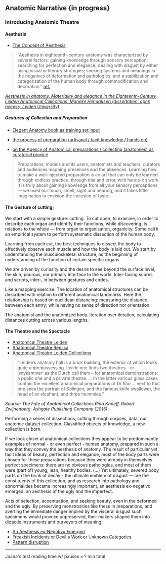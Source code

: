 ## Anatomic Narrative {in progress}

<!---
function openReferences () {

window01 = window.open("", "_blank", "toolbar=yes,scrollbars=yes,resizable=yes,top=5,left=1,width=400,height=900");
window02 = window.open("", "_blank", "toolbar=yes,scrollbars=yes,resizable=yes,top=25,left=100,width=1400,height=90"); 
window03 = window.open("https://anatomiesofintelligence.github.io/posts/2019-06-21-ontology-building", "_blank", "toolbar=yes,scrollbars=yes,resizable=yes,top=1000,left=100,width=400,height=100"); 
}

function openReferences () {
    window01.close();
    window02.close();  
    window03.close();
}

or thematic clustering
-->

### Introducing Anatomic Theatre 



#### Aesthesis

* [The Concept of Aesthesis](https://anatomiesofintelligence.github.io/posts/2018-10-14-aesthesis-elegant-anatomy)


> “Aesthesis in eighteenth-century anatomy was characterized by several factors: gaining knowledge through sensory perception; searching for perfection and elegance; dealing with disgust by either using visual or literary strategies; seeking systems and meanings in the negatives of deformation and pathologies; and a stabilization and categorization of the human body through commodification and decoration.” [ref.](https://anatomiesofintelligence.github.io/posts/2018-10-14-aesthesis-elegant-anatomy)

_[Aesthesis in anatomy. Materiality and elegance in the Eighteenth-Century Leiden Anatomical Collections, Marieke Hendriksen (dissertation: open access, Leiden University)](https://openaccess.leidenuniv.nl/handle/1887/20301)_

<!---
concept of aesthesis shapes method of artistic reseaerch 
-->

##### Gestures of Collection and Preparation

* [Elegant Anatomy book as training set input](https://anatomiesofintelligence.github.io/posts/2018-10-31-ML-Algolit-ElegantAnatomy)

* [the process of preparation (artisanal /  tacit knowledge / hands on)](https://anatomiesofintelligence.github.io/posts/2018-10-29-tacit-elegant-anatomy)

* [on the Agency of Anatomical preparations / collecting (anatomies) as curatorial pracice](https://anatomiesofintelligence.github.io/posts/2018-10-16-the-fate-of-anatomical-collections-part3-7)

> Preparations, models and its users, anatomists and teachers, curators and audiences mapping presences and the absences. Learning how to make a well-injected preparation is an art that can only be learned through endless practice, through trial and error, with hands-on work. It is truly about gaining knowledge from all your sensory perceptions — we used our touch, smell, sight and hearing, and it takes little imagination to envision the inclusion of taste.

<!---
catalog.cluster(2, Measures.euclidean, ["theatre", "aesthesis", "spectacle"], 10, resultfunc, false)
-->

#### The Gesture of cutting;

We start with a simple gesture: cutting. To cut open, to examine, in order to describe each organ and identify their functions, while discovering its relations to the whole — from organ to organisation, organicity. Some call it an empirical system to perform systematic dissection of the human body. 

Learning from each cut, the best techniques to dissect the body to effectively observe each muscle and how the body is laid out. We start by understanding the musculoskeletal structure, as the beginning of understanding of the function of certain specific organs. 

We are driven by curiosity and the desire to see beyond the surface level, the skin, pourous, our primary interface to the world. Inter-facing scores and scripts, inter-, in between gestures and codes. 


<!---
CUT DISSECTION
dimensionality reduction (CUT: what preserves and what is left out)

catalog.cluster(2,Measures.euclidean,cut,10,resultfunc)
-->

Like a mapping exercise. The location of anatomical structures can be described with relation to different anatomical landmarks. Here the relationship is based on euclidean distancing: measuring the distance between each entry; while having no sense of direction nor orientation. 


The anatomist and the anatomized body. Iteration over iteration, calculating distances cutting across various lengths.


#### The Theatre and the Spectacle

* [Anatomical Theatre Leiden](https://anatomiesofintelligence.github.io/posts/2018-10-14-anatomical-theatre-leiden)
* [Anatomical Theatre Replica](https://anatomiesofintelligence.github.io/posts/2018-10-16-leiden-anatomical-theatre-replica)
* [Anatomical Theatre Leiden Collections](https://anatomiesofintelligence.github.io/posts/2018-10-16-the-fate-of-anatomical-collections-intro)


> “Leiden’s anatomy hall is a brick building, the exterior of which looks quite unprepossessing. Inside one finds two theatres – or ‘snykammer’ as the Dutch call them – for anatomical demonstrations: a public one and a private theatre. … In the latter various glass cases contain the excellent anatomical preparations of Dr Rau … next to that one sees the portrait of Solingen, and the famous knife swallower, the head of an elephant, and three mummies.”

_Source: The Fate of Anatomical Collections Rina Knoeff, Robert Zwijnenberg. Ashgate Publishing Company (2015)_


<!---
Staging Bodies of AI 

knife swallower = spectacle; GANS / neural networks; anthropomorphizing / animism for the rich;
the head of an elephant = knowledge ontology; the opressive force;
three mummies = three zombies of AI: anacronistic; no longer valid; living myths;
-->


<!---
artistic research method: 
— concept of aesthesis/ aesthesia / embodiment / reliance on the senses / performance and performativy: a live/ embodied  but rule-based practice of ontology-making; rethinking and experimenting with scales and orientations for observation, affective response & affinity - and how such observations can be performed / presented as intimate / tacit understanding.  
-->


Performing a series of dissections, cutting through corpses, data, our anatomic dataset collection. Classiffied objects of knowledge, a new collection is born.

If we look closer at anatomical collections they appear to be predominantly examples of normal - or even perfect - human anatomy, prepared in such a way that they convey the aesthesis of anatomy. The result of particular yet tacit ideas of beauty, perfection and elegance, most of the body parts were chosen for these preparations because they were already in themselves perfect specimens: there are no obvious pathologies, and most of them were (part of) young, lean, healthy bodies. (…) Yet ultimately, severed body parts on the brink of decay - the ultimate emblem of disgust — are the constituents of this collection, and as research into pathology and abnormalities became increasingly important, an aesthesis ex-negativo emerged: an aesthesis of the ugly and the imperfect.

Acts of selection, accentuation, and seeking beauty, even in the deformed and the ugly. By preserving monstrosities like these in preparations, and averting the immediate danger implied by the visceral disgust such specimens would provoke unpreserved, their makers shaped them into didactic instruments and purveyors of meaning.

* [An Aesthesis ex-Negativo Emerged](https://anatomiesofintelligence.github.io/posts/2018-11-6-aesthesis-negativo)          
* [Freakish Incidents or Devil's Work or Unknown Categories](https://anatomiesofintelligence.github.io/posts/2018-11-6-monsters-preserved)
* [Pattern disruption](https://anatomiesofintelligence.github.io/posts/2018-11-6-monsters-unknown)


- - - - - - - - - - - - - - - - - - - - - - - - - - - - - - - - - - - - 

Joana's test reading time w/ pauses = ? min total
